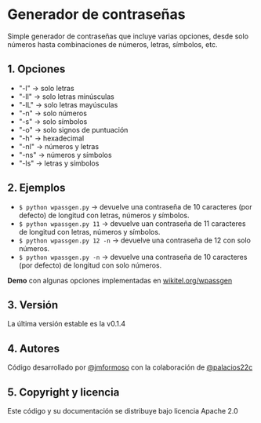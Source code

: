 <h1>Generador de contraseñas</h1>
<p>Simple generador de contraseñas que incluye varias opciones, desde solo números hasta combinaciones de números, letras, símbolos, etc.</p>
<h2>1. Opciones</h2>
<ul>
<li>"-l" -> solo letras</li>
<li>"-ll" -> solo letras minúsculas</li>
<li>"-lL" -> solo letras mayúsculas</li>
<li>"-n" -> solo números</li>
<li>"-s" -> solo símbolos</li>
<li>"-o" -> solo signos de puntuación</li>
<li>"-h" -> hexadecimal</li>
<li>"-nl" -> números y letras</li>
<li>"-ns" -> números y símbolos</li>
<li>"-ls" -> letras y símbolos</li>
</ul>
<h2>2. Ejemplos</h2>
<ul>
<li><code>$ python wpassgen.py</code> -> devuelve una contraseña de 10 caracteres (por defecto) de longitud con letras, números y símbolos.</li>
<li><code>$ python wpassgen.py 11</code> -> devuelve uan contraseña de 11 caracteres de longitud con letras, números y símbolos.</li>
<li><code>$ python wpassgen.py 12 -n</code> -> devuelve una contraseña de 12 con solo números.</li>
<li><code>$ python wpassgen.py -n</code> -> devuelve una contraseña de 10 caracteres (por defecto) de longitud con solo números.</li>
</ul>
<p><b>Demo</b> con algunas opciones implementadas en <a href="https://wikitel.org/wpassgen" target="_blank">wikitel.org/wpassgen</a></p>
<h2>3. Versión</h2>
<p>La última versión estable es la v0.1.4</p>
<h2>4. Autores</h2>
<p>Código desarrollado por <a href="https://twitter.com/jmformoso" target="_blank">@jmformoso</a> con la colaboración de <a href="https://twitter.com/palacios22c" target="_blank">@palacios22c</a>
<h2>5. Copyright y licencia</h2>
<p>Este código y su documentación se distribuye bajo licencia Apache 2.0</p>